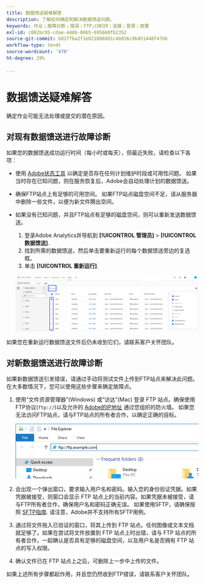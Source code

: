 ```yaml
---
title: 数据馈送疑难解答
description: 了解如何确定和解决数据馈送问题。
keywords: 作业；故障诊断；错误；FTP;CHDIR；连接；登录；放置
exl-id: c082bc95-cdae-448b-86b5-695660fb2352
source-git-commit: b81ffba2f1e021888dd1c4b016c9b451448f47bb
workflow-type: tm+mt
source-wordcount: '470'
ht-degree: 29%

---
```


# 数据馈送疑难解答

确定作业可能无法处理或提交的潜在原因。

## 对现有数据馈送进行故障诊断

如果您的数据馈送成功运行时间（每小时或每天），但最近失败，请检查以下各项：

* 使用 [Adobe状态工具](https://status.adobe.com/en/experience_cloud) 以确定是否存在任何计划维护时段或可用性问题。 如果当时存在已知问题，则在服务恢复后，Adobe会自动处理计划的数据馈送。
* 确保FTP站点上有足够的可用空间。 如果FTP站点磁盘空间不足，请从服务器中删除一些文件，以便为新文件腾出空间。
* 如果没有已知问题，并且FTP站点有足够的磁盘空间，则可以重新发送数据馈送。

   1. 登录Adobe Analytics并导航到 **[!UICONTROL 管理员]** > **[!UICONTROL 数据馈送]**.
   2. 找到所需的数据馈送，然后单击要重新运行的每个数据馈送旁边的复选框。
   3. 单击 **[!UICONTROL 重新运行]**.

   ![重新运行](assets/rerun.png)

如果您在重新运行数据馈送文件后仍未收到它们，请联系客户关怀团队。

## 对新数据馈送进行故障诊断

如果新数据馈送引发错误，请通过手动将测试文件上传到FTP站点来解决此问题。 在大多数情况下，您可以使用这些步骤来确定故障点。

1. 使用“文件资源管理器”(Windows) 或“访达”(Mac) 登录 FTP 站点。确保使用FTP协议(`ftp://`)以及允许的 [Adobe的IP地址](/help/technotes/ip-addresses.md) 通过您组织的防火墙。 如果您无法访问FTP站点，请与FTP站点的所有者合作，以确定正确的目标。

   ![文件资源管理器](assets/file_explorer.png)

2. 会出现一个弹出窗口，要求输入用户名和密码。输入您的身份验证凭据。如果凭据被接受，则窗口会显示 FTP 站点上的当前内容。如果凭据未被接受，请与FTP所有者合作，确保用户名和密码正确无误。 如果使用SFTP，请确保按照 [SFTP指南](../ftp-and-sftp/c-sftp/ftp-sftp.md). 请注意，Adobe并不支持所有SFTP用例。
3. 通过将文件拖入已验证的窗口，将其上传到 FTP 站点。任何图像或文本文档就足够了。如果在尝试将文件放置到 FTP 站点上时出错，请与 FTP 站点的所有者合作，一起确认是否具有足够的磁盘空间，以及用户名是否拥有 FTP 站点的写入权限。
4. 确认文件已在 FTP 站点上之后，可删除上一步中上传的文件。

如果上述所有步骤都起作用，并且您仍然收到FTP错误，请联系客户关怀团队。

